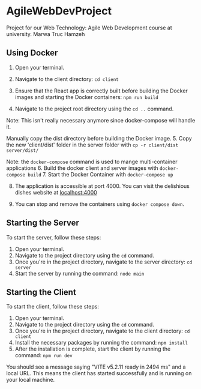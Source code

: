 # AgileWebDevProject

Project for our Web Technology: Agile Web Development course at university.
Marwa
Truc
Hamzeh


## Using Docker

1. Open your terminal.
2. Navigate to the client directory: `cd client`
3. Ensure that the React app is correctly built before building the Docker images and starting the Docker containers:   `npm run build`

4. Navigate to the project root directory using the `cd ..` command.

Note: This isn't really necessary anymore since docker-compose will handle it. 
>>>
Manually copy the dist directory before building the Docker image.
5. Copy the new 'client/dist' folder in the server folder with `cp -r client/dist server/dist/`
>>>

Note: the `docker-compose` command is used to mange multi-container applications
6. Build the docker client and server images with `docker-compose build`
7. Start the Docker Container with `docker-compose up`

8. The application is accessible at port 4000. You can visit the delishious dishes website at <localhost:4000>

9. You can stop and remove the containers using `docker compose down`.


## Starting the Server

To start the server, follow these steps:

1. Open your terminal.
2. Navigate to the project directory using the `cd` command.
3. Once you're in the project directory, navigate to the server directory: `cd server`
4. Start the server by running the command: `node main`


## Starting the Client

To start the client, follow these steps:

1. Open your terminal.
2. Navigate to the project directory using the `cd` command.
3. Once you're in the project directory, navigate to the client directory: `cd client`
4. Install the necessary packages by running the command: `npm install`
5. After the installation is complete, start the client by running the command: `npm run dev`

You should see a message saying "VITE v5.2.11 ready in 2494 ms" and a local URL. This means the client has started successfully and is running on your local machine.

